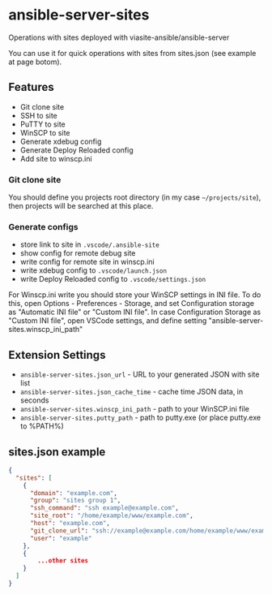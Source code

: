 # ansible-server-sites

Operations with sites deployed with viasite-ansible/ansible-server

You can use it for quick operations with sites from sites.json (see example at page botom).

## Features

- Git clone site
- SSH to site
- PuTTY to site
- WinSCP to site
- Generate xdebug config
- Generate Deploy Reloaded config
- Add site to winscp.ini

### Git clone site

You should define you projects root directory (in my case `~/projects/site`),
then projects will be searched at this place.

### Generate configs

- store link to site in `.vscode/.ansible-site`
- show config for remote debug site
- write config for remote site in winscp.ini
- write xdebug config to `.vscode/launch.json`
- write Deploy Reloaded config to `.vscode/settings.json`

For Winscp.ini write you should store your WinSCP settings in INI file.
To do this, open Options - Preferences - Storage, and set Configuration storage as "Automatic INI file" or "Custom INI file".
In case Configuration Storage as "Custom INI file", open VSCode settings, and define setting "ansible-server-sites.winscp_ini_path"

## Extension Settings

- `ansible-server-sites.json_url` - URL to your generated JSON with site list
- `ansible-server-sites.json_cache_time` - cache time JSON data, in seconds
- `ansible-server-sites.winscp_ini_path` - path to your WinSCP.ini file
- `ansible-server-sites.putty_path` - path to putty.exe (or place putty.exe to %PATH%)

## sites.json example

```json
{
  "sites": [
    {
      "domain": "example.com",
      "group": "sites group 1",
      "ssh_command": "ssh example@example.com",
      "site_root": "/home/example/www/example.com",
      "host": "example.com",
      "git_clone_url": "ssh://example@example.com/home/example/www/example.com",
      "user": "example"
    },
    {
        ...other sites
    }
  ]
}
```
